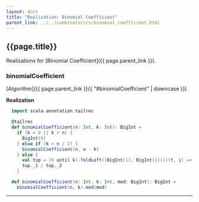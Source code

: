 ```yaml
---
layout: docs
title: "Realization: Binomial Coefficient"
parent_link: ../../combinatorics/binomial_coefficient.html
---
```


## {{page.title}}

Realizations for [Binomial Coefficient]({{ page.parent_link }}).

### binomialCoefficient

[Algorithm]({{ page.parent_link }}{{ "#binomialCoefficient" | downcase }})

**Realization**
```scala
  import scala.annotation.tailrec

  @tailrec
  def binomialCoefficient(n: Int, k: Int): BigInt =
    if (k < 0 || k > n) {
      BigInt(0)
    } else if (k > n / 2) {
      binomialCoefficient(n, n - k)
    } else {
      val tup = (0 until k).foldLeft((BigInt(1), BigInt(1)))((t, i) => (t._1 * BigInt(n - i), t._2 * BigInt(k - i)))
      tup._1 / tup._2
    }

  def binomialCoefficient(n: Int, k: Int, mod: BigInt): BigInt =
    binomialCoefficient(n, k).mod(mod)
```

---